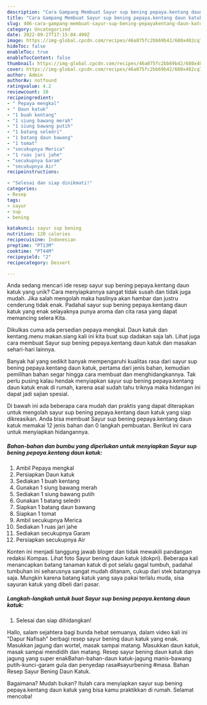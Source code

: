 ```yaml
---
description: "Cara Gampang Membuat Sayur sup bening pepaya.kentang daun katuk yang Mantap"
title: "Cara Gampang Membuat Sayur sup bening pepaya.kentang daun katuk yang Mantap"
slug: 406-cara-gampang-membuat-sayur-sup-bening-pepayakentang-daun-katuk-yang-mantap
category: Uncategorized
date: 2022-09-27T17:15:04.499Z
image: https://img-global.cpcdn.com/recipes/46a075fc2bb69b42/680x482cq70/sayur-sup-bening-pepayakentang-daun-katuk-foto-resep-utama.jpg
hideToc: false
enableToc: true
enableTocContent: false
thumbnail: https://img-global.cpcdn.com/recipes/46a075fc2bb69b42/680x482cq70/sayur-sup-bening-pepayakentang-daun-katuk-foto-resep-utama.jpg
cover: https://img-global.cpcdn.com/recipes/46a075fc2bb69b42/680x482cq70/sayur-sup-bening-pepayakentang-daun-katuk-foto-resep-utama.jpg
author: Admin
authorAv: notfound
ratingvalue: 4.2
reviewcount: 10
recipeingredient:
- " Pepaya mengkal"
- " Daun katuk"
- "1 buah kentang"
- "1 siung bawang merah"
- "1 siung bawang putih"
- "1 batang seledri"
- "1 batang daun bawang"
- "1 tomat"
- "secukupnya Merica"
- "1 ruas jari jahe"
- "secukupnya Garam"
- "secukupnya Air"
recipeinstructions:

- "Selesai dan siap dinikmati!"
categories:
- Resep
tags:
- sayur
- sup
- bening

katakunci: sayur sup bening 
nutrition: 120 calories
recipecuisine: Indonesian
preptime: "PT13M"
cooktime: "PT44M"
recipeyield: "2"
recipecategory: Dessert

---
```





Anda sedang mencari ide resep sayur sup bening pepaya.kentang daun katuk yang unik? Cara menyiapkannya sangat tidak susah dan tidak juga mudah. Jika salah mengolah maka hasilnya akan hambar dan justru cenderung tidak enak. Padahal sayur sup bening pepaya.kentang daun katuk yang enak selayaknya punya aroma dan cita rasa yang dapat memancing selera Kita.





Dikulkas cuma ada persedian pepaya mengkal. Daun katuk dan kentang.menu makan.siang kali ini kita buat sup dadakan saja lah. Lihat juga cara membuat Sayur sup bening pepaya.kentang daun katuk dan masakan sehari-hari lainnya.

Banyak hal yang sedikit banyak mempengaruhi kualitas rasa dari sayur sup bening pepaya.kentang daun katuk, pertama dari jenis bahan, kemudian pemilihan bahan segar hingga cara membuat dan menghidangkannya. Tak perlu pusing kalau hendak menyiapkan sayur sup bening pepaya.kentang daun katuk enak di rumah, karena asal sudah tahu triknya maka hidangan ini dapat jadi sajian spesial.






Di bawah ini ada beberapa cara mudah dan praktis yang dapat diterapkan untuk mengolah sayur sup bening pepaya.kentang daun katuk yang siap dikreasikan. Anda bisa membuat Sayur sup bening pepaya.kentang daun katuk memakai 12 jenis bahan dan 0 langkah pembuatan. Berikut ini cara untuk menyiapkan hidangannya.

<!--inarticleads1-->

##### Bahan-bahan dan bumbu yang diperlukan untuk menyiapkan Sayur sup bening pepaya.kentang daun katuk:

1. Ambil  Pepaya mengkal
1. Persiapkan  Daun katuk
1. Sediakan 1 buah kentang
1. Gunakan 1 siung bawang merah
1. Sediakan 1 siung bawang putih
1. Gunakan 1 batang seledri
1. Siapkan 1 batang daun bawang
1. Siapkan 1 tomat
1. Ambil secukupnya Merica
1. Sediakan 1 ruas jari jahe
1. Sediakan secukupnya Garam
1. Persiapkan secukupnya Air


Konten ini menjadi tanggung jawab bloger dan tidak mewakili pandangan redaksi Kompas. Lihat foto Sayur bening daun katuk (dokpri). Beberapa kali menancapkan batang tanaman katuk di pot selalu gagal tumbuh, padahal tumbuhan ini seharusnya sangat mudah ditanam, cukup dari stek batangnya saja. Mungkin karena batang katuk yang saya pakai terlalu muda, sisa sayuran katuk yang dibeli dari pasar. 

<!--inarticleads2-->

##### Langkah-langkah untuk buat Sayur sup bening pepaya.kentang daun katuk:


1. Selesai dan siap dihidangkan!

Hallo, salam sejahtera bagi bunda hebat semuanya, dalam video kali ini &#34;Dapur Nafisah&#34; berbagi resep sayur bening daun katuk yang enak. Masukkan jagung dan wortel, masak sampai matang. Masukkan daun katuk, masak sampai mendidih dan matang. Resep sayur bening daun katuk dan jagung yang super enakBahan-bahan-daun katuk-jagung manis-bawang putih-kunci-garam gula dan penyedap rasa#sayurbening #masa. Bahan Resep Sayur Bening Daun Katuk. 

Bagaimana? Mudah bukan? Itulah cara menyiapkan sayur sup bening pepaya.kentang daun katuk yang bisa kamu praktikkan di rumah. Selamat mencoba!
